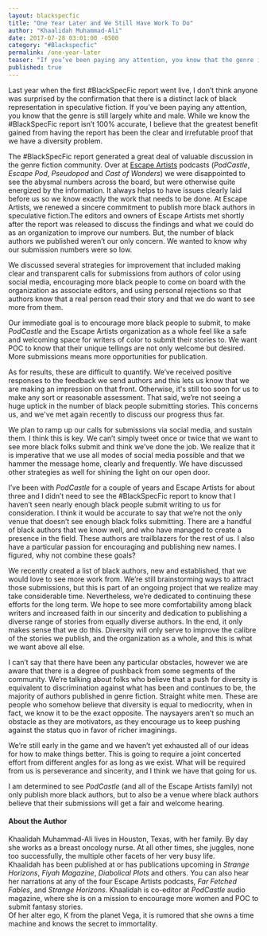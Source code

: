 ```yaml
---
layout: blackspecfic
title: "One Year Later and We Still Have Work To Do"
author: "Khaalidah Muhammad-Ali"
date: 2017-07-28 03:01:00 -0500
category: "#Blackspecfic"
permalink: /one-year-later
teaser: "If you’ve been paying any attention, you know that the genre is still largely white and male. At Escape Artists, we renewed a sincere commitment to publish more black authors in speculative fiction."
published: true
---
```


Last year when the first #BlackSpecFic report went live, I don’t think anyone was surprised by the confirmation that there is a distinct lack of black representation in speculative fiction. If you’ve been paying any attention, you know that the genre is still largely white and male. While we know the #BlackSpecFic report isn’t 100% accurate, I believe that the greatest benefit gained from having the report has been the clear and irrefutable proof that we have a diversity problem.

The #BlackSpecFic report generated a great deal of valuable discussion in the genre fiction community. Over at [Escape Artists](http://escapeartists.net) podcasts (_PodCastle_, _Escape Pod_, _Pseudopod_ and _Cast of Wonders_) we were disappointed to see the abysmal numbers across the board, but were otherwise quite energized by the information. It always helps to have issues clearly laid before us so we know exactly the work that needs to be done. At Escape Artists, we renewed a sincere commitment to publish more black authors in speculative fiction.The editors and owners of Escape Artists met shortly after the report was released to discuss the findings and what we could do as an organization to improve our numbers. But, the number of black authors we published weren’t our only concern. We wanted to know why our submission numbers were so low.

We discussed several strategies for improvement that included making clear and transparent calls for submissions from authors of color using social media, encouraging more black people to come on board with the organization as associate editors, and using personal rejections so that authors know that a real person read their story and that we do want to see more from them.

Our immediate goal is to encourage more black people to submit, to make _PodCastle_ and the Escape Artists organization as a whole feel like a safe and welcoming space for writers of color to submit their stories to. We want POC to know that their unique tellings are not only welcome but desired. More submissions means more opportunities for publication.

As for results, these are difficult to quantify. We’ve received positive responses to the feedback we send authors and this lets us know that we are making an impression on that front. Otherwise, it's still too soon for us to make any sort or reasonable assessment. That said, we’re not seeing a huge uptick in the number of black people submitting stories. This concerns us, and we've met again recently to discuss our progress thus far.

We plan to ramp up our calls for submissions via social media, and sustain them. I think this is key. We can’t simply tweet once or twice that we want to see more black folks submit and think we’ve done the job. We realize that it is imperative that we use all modes of social media possible and that we hammer the message home, clearly and frequently. We have discussed other strategies as well for shining the light on our open door.

I’ve been with _PodCastle_ for a couple of years and Escape Artists for about three and I didn’t need to see the #BlackSpecFic report to know that I haven’t seen nearly enough black people submit writing to us for consideration. I think it would be accurate to say that we’re not the only venue that doesn’t see enough black folks submitting. There are a handful of black authors that we know well, and who have managed to create a presence in the field. These authors are trailblazers for the rest of us. I also have a particular passion for encouraging and publishing new names. I figured, why not combine these goals?

We recently created a list of black authors, new and established, that we would love to see more work from. We’re still brainstorming ways to attract those submissions, but this is part of an ongoing project that we realize may take considerable time. Nevertheless, we’re dedicated to continuing these efforts for the long term. We hope to see more comfortability among black writers and increased faith in our sincerity and dedication to publishing a diverse range of stories from equally diverse authors. In the end, it only makes sense that we do this. Diversity will only serve to improve the calibre of the stories we publish, and the organization as a whole, and this is what we want above all else.

I can’t say that there have been any particular obstacles, however we are aware that there is a degree of pushback from some segments of the community. We’re talking about folks who believe that a push for diversity is equivalent to discrimination against what has been and continues to be, the majority of authors published in genre fiction. Straight white men. These are people who somehow believe that diversity is equal to mediocrity, when in fact, we know it to be the exact opposite. The naysayers aren’t so much an obstacle as they are motivators, as they encourage us to keep pushing against the status quo in favor of richer imaginings.

We’re still early in the game and we haven’t yet exhausted all of our ideas for how to make things better. This is going to require a joint concerted effort from different angles for as long as we exist. What will be required from us is perseverance and sincerity, and I think we have that going for us.

I am determined to see _PodCastle_ (and all of the Escape Artists family) not only publish more black authors, but to also be a venue where black authors believe that their submissions will get a fair and welcome hearing.

#### About the Author

Khaalidah Muhammad-Ali lives in Houston, Texas, with her family. By day she works as a breast oncology nurse. At all other times, she juggles, none too successfully, the multiple other facets of her very busy life.<br/>Khaalidah has been published at or has publications upcoming in _Strange Horizons_, _Fiyah Magazine_, _Diabolical Plots_ and others. You can also hear her narrations at any of the four Escape Artists podcasts, _Far Fetched Fables_, and _Strange Horizons_. Khaalidah is co-editor at _PodCastle_ audio magazine, where she is on a mission to encourage more women and POC to submit fantasy stories. <br/>Of her alter ego, K from the planet Vega, it is rumored that she owns a time machine and knows the secret to immortality.
